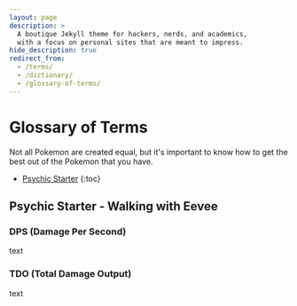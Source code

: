 ```yaml
---
layout: page
description: >
  A boutique Jekyll theme for hackers, nerds, and academics,
  with a focus on personal sites that are meant to impress.
hide_description: true
redirect_from:
  - /terms/
  - /dictionary/
  - /glossary-of-terms/
---
```


# Glossary of Terms

Not all Pokemon are created equal, but it's important to know how to get the best out of the Pokemon that you have.

* [Psychic Starter](#moveset---break-out-those-tms-or-not)
{:toc}


## Psychic Starter - Walking with Eevee

### DPS (Damage Per Second)
text

### TDO (Total Damage Output)
text
